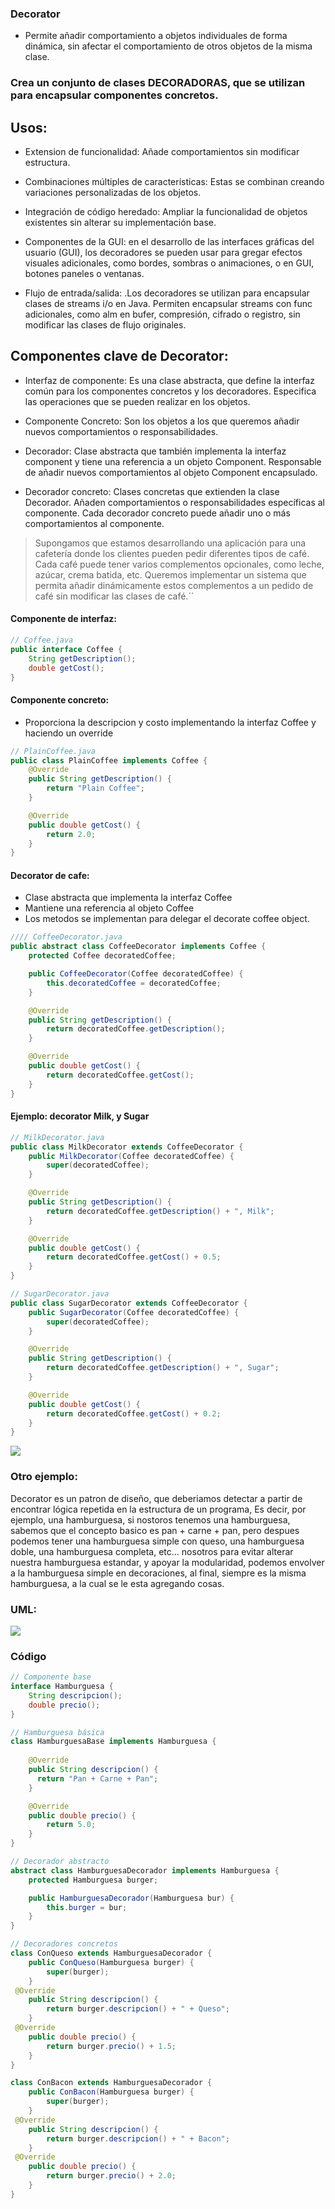 ### Decorator 

- Permite añadir comportamiento a objetos individuales de forma dinámica, sin afectar el comportamiento de otros objetos de la misma clase.

### Crea un conjunto de clases DECORADORAS, que se utilizan para encapsular componentes concretos.

## Usos: 

- Extension de funcionalidad: Añade comportamientos sin modificar estructura.

- Combinaciones múltiples de características: Estas se combinan creando variaciones personalizadas de los objetos.

- Integración de código heredado: Ampliar la funcionalidad de objetos existentes sin alterar su implementación base.

- Componentes de la GUI: en el desarrollo de las interfaces gráficas del usuario (GUI), los decoradores se pueden usar para gregar efectos visuales adicionales, como bordes, sombras o animaciones, o en GUI, botones paneles o ventanas.

- Flujo de entrada/salida: .Los decoradores se utilizan para encapsular clases de streams i/o en Java. Permiten encapsular streams con func adicionales, como alm en bufer, compresión, cifrado o registro, sin modificar las clases de flujo originales.


## Componentes clave de Decorator:

- Interfaz de componente: Es una clase abstracta, que define la interfaz común para los componentes concretos y los decoradores.
Especifica las operaciones que se pueden realizar en los objetos.

- Componente Concreto: Son los objetos a los que queremos añadir nuevos comportamientos o responsabilidades.

- Decorador: Clase abstracta que también implementa la interfaz component y tiene una referencia a un objeto Component. Responsable de añadir nuevos comportamientos al objeto Component encapsulado.

- Decorador concreto: Clases concretas que extienden la clase Decorador. Añaden comportamientos o responsabilidades específicas al componente. Cada decorador concreto puede añadir uno o más comportamientos al componente.

> Supongamos que estamos desarrollando una aplicación para una cafetería donde los clientes pueden pedir diferentes tipos de café. Cada café puede tener varios complementos opcionales, como leche, azúcar, crema batida, etc. Queremos implementar un sistema que permita añadir dinámicamente estos complementos a un pedido de café sin modificar las clases de café.´´

#### Componente de interfaz:

```java
// Coffee.java
public interface Coffee {
    String getDescription();
    double getCost();
}
```


#### Componente concreto: 
- Proporciona la descripcion y costo implementando la interfaz Coffee y haciendo un override
```java
// PlainCoffee.java
public class PlainCoffee implements Coffee {
    @Override
    public String getDescription() {
        return "Plain Coffee";
    }

    @Override
    public double getCost() {
        return 2.0;
    }
}
```

#### Decorator de cafe: 

- Clase abstracta que implementa la interfaz Coffee
- Mantiene una referencia al objeto Coffee
- Los metodos se implementan para delegar el decorate coffee object.

```java
//// CoffeeDecorator.java
public abstract class CoffeeDecorator implements Coffee {
    protected Coffee decoratedCoffee;

    public CoffeeDecorator(Coffee decoratedCoffee) {
        this.decoratedCoffee = decoratedCoffee;
    }

    @Override
    public String getDescription() {
        return decoratedCoffee.getDescription();
    }

    @Override
    public double getCost() {
        return decoratedCoffee.getCost();
    }
}
```


#### Ejemplo: decorator Milk, y Sugar

```java
// MilkDecorator.java
public class MilkDecorator extends CoffeeDecorator {
    public MilkDecorator(Coffee decoratedCoffee) {
        super(decoratedCoffee);
    }

    @Override
    public String getDescription() {
        return decoratedCoffee.getDescription() + ", Milk";
    }

    @Override
    public double getCost() {
        return decoratedCoffee.getCost() + 0.5;
    }
}

// SugarDecorator.java
public class SugarDecorator extends CoffeeDecorator {
    public SugarDecorator(Coffee decoratedCoffee) {
        super(decoratedCoffee);
    }

    @Override
    public String getDescription() {
        return decoratedCoffee.getDescription() + ", Sugar";
    }

    @Override
    public double getCost() {
        return decoratedCoffee.getCost() + 0.2;
    }
}

```

![](https://pbs.twimg.com/media/GIcD5X7XIAAWI_f.jpg)

 ### Otro ejemplo: 

  Decorator es un patron de diseño, que deberiamos detectar a partir de encontrar lógica repetida en la estructura de un programa,
  Es decir, por ejemplo, una hamburguesa, si nostoros tenemos una hamburguesa, sabemos que el concepto basico es pan + carne + pan, pero despues podemos tener una hamburguesa simple con queso, una hamburguesa doble, una hamburguesa completa, etc...
  nosotros para evitar alterar nuestra hamburguesa estandar, y apoyar la modularidad, podemos envolver a la hamburguesa simple en decoraciones, al final, siempre es la misma hamburguesa, a la cual se le esta agregando cosas.



### UML:

![](img/image.png)

### Código
```java
// Componente base
interface Hamburguesa {
    String descripcion();
    double precio();
}

// Hamburguesa básica
class HamburguesaBase implements Hamburguesa {
  
    @Override   
    public String descripcion() {
      return "Pan + Carne + Pan";
    }

    @Override
    public double precio() {
        return 5.0;
    }
}

// Decorador abstracto
abstract class HamburguesaDecorador implements Hamburguesa {
    protected Hamburguesa burger;

    public HamburguesaDecorador(Hamburguesa bur) {
        this.burger = bur;
    }
}

// Decoradores concretos
class ConQueso extends HamburguesaDecorador {
    public ConQueso(Hamburguesa burger) {
        super(burger);
    }
 @Override
    public String descripcion() {
        return burger.descripcion() + " + Queso";
    }
 @Override
    public double precio() {
        return burger.precio() + 1.5;
    }
}

class ConBacon extends HamburguesaDecorador {
    public ConBacon(Hamburguesa burger) {
        super(burger);
    }
 @Override
    public String descripcion() {
        return burger.descripcion() + " + Bacon";
    }
 @Override
    public double precio() {
        return burger.precio() + 2.0;
    }
}
```

 